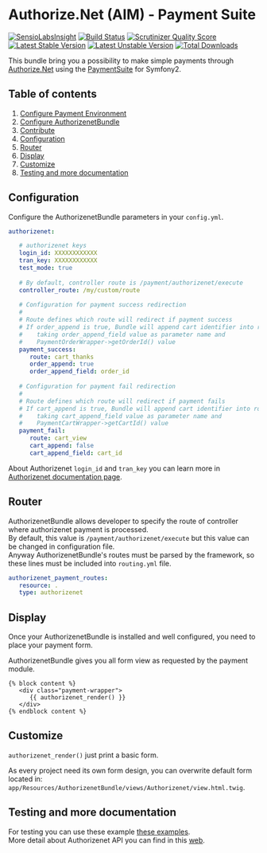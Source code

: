 Authorize.Net (AIM) - Payment Suite
=====

[![SensioLabsInsight](https://insight.sensiolabs.com/projects/219aca29-4716-49f1-93f3-484d75b6a772/mini.png)](https://insight.sensiolabs.com/projects/219aca29-4716-49f1-93f3-484d75b6a772)
[![Build Status](https://travis-ci.org/PaymentSuite/AuthorizenetBundle.png?branch=1.0.1)](https://travis-ci.org/PaymentSuite/AuthorizenetBundle)
[![Scrutinizer Quality Score](https://scrutinizer-ci.com/g/PaymentSuite/AuthorizenetBundle/badges/quality-score.png?s=bce86cb317aa4b4363c8a04b6a4e69556c30f5c7)](https://scrutinizer-ci.com/g/PaymentSuite/AuthorizenetBundle/)
[![Latest Stable Version](https://poser.pugx.org/dpcat237/authorizenet-bundle/v/stable.png)](https://packagist.org/packages/dpcat237/authorizenet-bundle)
[![Latest Unstable Version](https://poser.pugx.org/dpcat237/authorizenet-bundle/v/unstable.png)](https://packagist.org/packages/dpcat237/authorizenet-bundle)
[![Total Downloads](https://poser.pugx.org/dpcat237/authorizenet-bundle/downloads.png)](https://packagist.org/packages/dpcat237/authorizenet-bundle)

This bundle bring you a possibility to make simple payments through
[Authorize.Net](http://www.authorize.net/) using the
[PaymentSuite](https://github.com/PaymentSuite/PaymentCoreBundle) for Symfony2.

Table of contents
-----

1. [Configure Payment Environment](https://github.com/PaymentSuite/PaymentCoreBundle/wiki/Configure-Payment-Environment)
1. [Configure AuthorizenetBundle](#https://github.com/PaymentSuite/PaymentCoreBundle/wiki/Installing-Payment-Platforms)
1. [Contribute](https://github.com/PaymentSuite/PaymentCoreBundle/wiki/Contribute)
1. [Configuration](#configuration)
1. [Router](#router)
1. [Display](#display)
1. [Customize](#customize)
1. [Testing and more documentation](#testing-and-more-documentation)

Configuration
-----

Configure the AuthorizenetBundle parameters in your `config.yml`.

``` yaml
authorizenet:

   # authorizenet keys
   login_id: XXXXXXXXXXXX
   tran_key: XXXXXXXXXXXX
   test_mode: true
   
   # By default, controller route is /payment/authorizenet/execute
   controller_route: /my/custom/route
   
   # Configuration for payment success redirection
   #
   # Route defines which route will redirect if payment success
   # If order_append is true, Bundle will append cart identifier into route
   #    taking order_append_field value as parameter name and
   #    PaymentOrderWrapper->getOrderId() value
   payment_success:
      route: cart_thanks
      order_append: true
      order_append_field: order_id
   
   # Configuration for payment fail redirection
   #
   # Route defines which route will redirect if payment fails
   # If cart_append is true, Bundle will append cart identifier into route
   #    taking cart_append_field value as parameter name and
   #    PaymentCartWrapper->getCartId() value
   payment_fail:
      route: cart_view
      cart_append: false
      cart_append_field: cart_id
```

About Authorizenet `login_id` and `tran_key` you can learn more in 
[Authorizenet documentation page](http://support.authorize.net/authkb/index?page=content&id=A576&actp=LIST_POPULAR).

Router
-----

AuthorizenetBundle allows developer to specify the route of controller where
authorizenet payment is processed.  
By default, this value is `/payment/authorizenet/execute` but this value can be
changed in configuration file.  
Anyway AuthorizenetBundle's routes must be parsed by the framework, so these
lines must be included into `routing.yml` file.

``` yaml
authorizenet_payment_routes:
   resource: .
   type: authorizenet
```

Display
-----

Once your AuthorizenetBundle is installed and well configured, you need to place
your payment form.

AuthorizenetBundle gives you all form view as requested by the payment module.

``` jinja
{% block content %}
   <div class="payment-wrapper">
      {{ authorizenet_render() }}
   </div>
{% endblock content %}
```


Customize
-----

`authorizenet_render()` just print a basic form.

As every project need its own form design, you can overwrite default form 
located in: `app/Resources/AuthorizenetBundle/views/Authorizenet/view.html.twig`.


Testing and more documentation
-----

For testing you can use these example
[these examples](http://developer.authorize.net/testingfaqs/).  
More detail about Authorizenet API you can find in this
[web](http://developer.authorize.net/).
